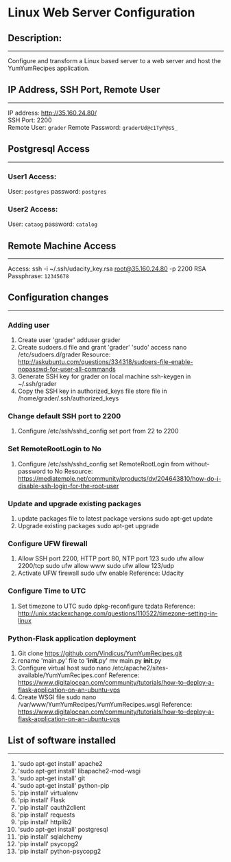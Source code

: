 # Linux Web Server Configuration
## Description:
----------------
Configure and transform a Linux based server to a web server and host the YumYumRecipes application.

## IP Address, SSH Port, Remote User
-------------------------------------
IP address: <http://35.160.24.80/>  
SSH Port: 2200  
Remote User: `grader`
Remote Password: `graderUd@c1TyP@sS_`

## Postgresql Access
---------------------
### User1 Access:
User: `postgres`
password: `postgres`

### User2 Access:
User: `cataog`
password: `catalog`

## Remote Machine Access
-------------------------
Access: ssh -i ~/.ssh/udacity_key.rsa root@35.160.24.80 -p 2200
RSA Passphrase: `12345678`

## Configuration changes
-------------------------

### Adding user
1. Create user 'grader'
        adduser grader
2. Create sudoers.d file and grant 'grader' 'sudo' access
        nano /etc/sudoers.d/grader
    Resource: <http://askubuntu.com/questions/334318/sudoers-file-enable-nopasswd-for-user-all-commands>
3. Generate SSH key for grader on local machine
        ssh-keygen in ~/.ssh/grader
4. Copy the SSH key in authorized_keys file
        store file in /home/grader/.ssh/authorized_keys
        
### Change default SSH port to 2200
1. Configure /etc/ssh/sshd_config
        set port from 22 to 2200
        
### Set RemoteRootLogin to No
1. Configure /etc/ssh/sshd_config
        set RemoteRootLogin from without-password to No
    Resource: <https://mediatemple.net/community/products/dv/204643810/how-do-i-disable-ssh-login-for-the-root-user>
    
### Update and upgrade existing packages
1. update packages file to latest package versions
        sudo apt-get update
2. Upgrade existing packages
        sudo apt-get upgrade
        
### Configure UFW firewall
1. Allow SSH port 2200, HTTP port 80, NTP port 123
        sudo ufw allow 2200/tcp
        sudo ufw allow www
        sudo ufw allow 123/udp
2. Activate UFW firewall
        sudo ufw enable
    Reference: Udacity
    
### Configure Time to UTC
1. Set timezone to UTC
        sudo dpkg-reconfigure tzdata
    Reference: <http://unix.stackexchange.com/questions/110522/timezone-setting-in-linux>
    
### Python-Flask application deployment
1. Git clone <https://github.com/Vindicus/YumYumRecipes.git>
2. rename 'main.py' file to '__init__.py'
        mv main.py __init__.py
3. Configure virtual host
        sudo nano /etc/apache2/sites-available/YumYumRecipes.conf
    Reference: <https://www.digitalocean.com/community/tutorials/how-to-deploy-a-flask-application-on-an-ubuntu-vps>
4. Create WSGI file
        sudo nano /var/www/YumYumRecipes/YumYumRecipes.wsgi
    Reference: <https://www.digitalocean.com/community/tutorials/how-to-deploy-a-flask-application-on-an-ubuntu-vps>

## List of software installed
------------------------------
1. 'sudo apt-get install' apache2
2. 'sudo apt-get install' libapache2-mod-wsgi
3. 'sudo apt-get install' git
4. 'sudo apt-get install' python-pip
5. 'pip install' virtualenv
6. 'pip install' Flask
7. 'pip install'  oauth2client
8. 'pip install'  requests
9. 'pip install'  httplib2
10. 'sudo apt-get install' postgresql
11. 'pip install' sqlalchemy
12. 'pip install' psycopg2
13. 'pip install' python-psycopg2
